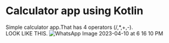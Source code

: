 # Calculator app using Kotlin
Simple calculator app.That has 4 operators (/,*,+,-).<br>
LOOK LIKE THIS.
![WhatsApp Image 2023-04-10 at 6 16 10 PM](https://user-images.githubusercontent.com/105851205/230904029-61285955-0a06-4da5-acd1-e3ba1c027841.jpeg) <br>

